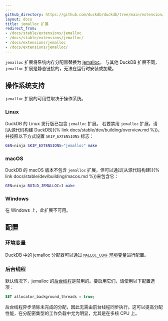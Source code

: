 ```yaml
---
---
github_directory: https://github.com/duckdb/duckdb/tree/main/extension/jemalloc
layout: docu
title: jemalloc 扩展
redirect_from:
- /docs/stable/extensions/jemalloc
- /docs/stable/extensions/jemalloc/
- /docs/extensions/jemalloc
- /docs/extensions/jemalloc/
---
```


`jemalloc` 扩展将系统内存分配器替换为 [jemalloc](https://jemalloc.net/)。
与其他 DuckDB 扩展不同，`jemalloc` 扩展是静态链接的，无法在运行时安装或加载。

## 操作系统支持

`jemalloc` 扩展的可用性取决于操作系统。

### Linux

DuckDB 的 Linux 发行版已包含 `jemalloc` 扩展。
若要禁用 `jemalloc` 扩展，请[从源代码构建 DuckDB]({% link docs/stable/dev/building/overview.md %})，并按照以下方式设置 `SKIP_EXTENSIONS` 标志：

```bash
GEN=ninja SKIP_EXTENSIONS="jemalloc" make
```

### macOS

DuckDB 的 macOS 版本不包含 `jemalloc` 扩展，但可以通过[从源代码构建]({% link docs/stable/dev/building/macos.md %})来包含它：

```bash
GEN=ninja BUILD_JEMALLOC=1 make
```

### Windows

在 Windows 上，此扩展不可用。

## 配置

### 环境变量

DuckDB 中的 jemalloc 分配器可以通过 [`MALLOC_CONF` 环境变量](https://jemalloc.net/jemalloc.3.html#environment)进行配置。

### 后台线程

默认情况下，jemalloc 的[后台线程](https://jemalloc.net/jemalloc.3.html#background_thread)是禁用的。要启用它们，请使用以下配置选项：

```sql
SET allocator_background_threads = true;
```

后台线程异步清除未完成的分配，因此无需由前台线程同步执行。这可以提高分配性能，在分配密集型的工作负载中尤为明显，尤其是在多核 CPU 上。